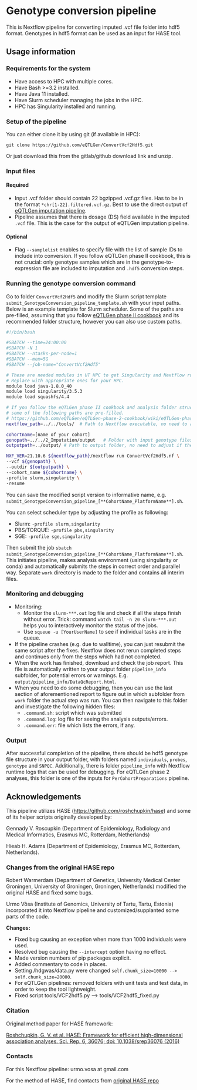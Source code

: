 # Genotype conversion pipeline

This is Nextflow pipeline for converting imputed .vcf file folder into hdf5 format. Genotypes in hdf5 format can be used as an input for HASE tool.

## Usage information

### Requirements for the system

- Have access to HPC with multiple cores.
- Have Bash >=3.2 installed.
- Have Java 11 installed.
- Have Slurm scheduler managing the jobs in the HPC.
- HPC has Singularity installed and running.

### Setup of the pipeline

You can either clone it by using git (if available in HPC):

`git clone https://github.com/eQTLGen/ConvertVcf2Hdf5.git`

Or just download this from the gitlab/github download link and unzip.

### Input files

#### Required

- Input .vcf folder should contain 22 bgzipped .vcf.gz files. Has to be in the format `*chr[1-22].filtered.vcf.gz`. Best to use the direct output of [eQTLGen imputation pipeline](TBA).
- Pipeline assumes that there is dosage (DS) field available in the imputed `.vcf` file. This is the case for the output of eQTLGen imputation pipeline.

#### Optional

- Flag `--samplelist` enables to specify file with the list of sample IDs to include into conversion. If you follow eQTLGen phase II cookbook, this is not crucial: only genotype samples which are in the genotype-to-expression file are included to imputation and `.hdf5` conversion steps. 

### Running the genotype conversion command

Go to folder `ConvertVcf2Hdf5` and modify the Slurm script template `submit_GenotypeConversion_pipeline_template.sh` with your input paths. Below is an example template for Slurm scheduler. Some of the paths are pre-filled, assuming that you follow [eQTLGen phase II cookbook](https://github.com/eQTLGen/eQTLGen-phase-2-cookbook/wiki/eQTLGen-phase-II-cookbook) and its recommended folder structure, however you can also use custom paths.
```bash
#!/bin/bash

#SBATCH --time=24:00:00
#SBATCH -N 1
#SBATCH --ntasks-per-node=1
#SBATCH --mem=5G
#SBATCH --job-name="ConvertVcf2Hdf5"

# These are needed modules in UT HPC to get Singularity and Nextflow running.
# Replace with appropriate ones for your HPC.
module load java-1.8.0_40
module load singularity/3.5.3
module load squashfs/4.4

# If you follow the eQTLGen phase II cookbook and analysis folder structure,
# some of the following paths are pre-filled.
# https://github.com/eQTLGen/eQTLGen-phase-2-cookbook/wiki/eQTLGen-phase-II-cookbook
nextflow_path=../../tools/  # Path to Nextflow executable, no need to adjust if folder structure is same as recommended in cookbook.

cohortname=[name of your cohort]
genopath=../../2_Imputation/output   # Folder with input genotype files in .vcf.gz format
outputpath=../output/ # Path to output folder, no need to adjust if the folder structure is same as recommended in cookbook.

NXF_VER=21.10.6 ${nextflow_path}/nextflow run ConvertVcf2Hdf5.nf \
--vcf ${genopath} \
--outdir ${outputpath} \
--cohort_name ${cohortname} \
-profile slurm,singularity \
-resume
```

You can save the modified script version to informative name, e.g. `submit_GenotypeConversion_pipeline_[**CohortName_PlatformName**].sh`.

You can select scheduler type by adjusting the profile as following:

- Slurm: `-profile slurm,singularity`
- PBS/TORQUE: `-profile pbs,singularity`
- SGE: `-profile sge,singularity`

Then submit the job `sbatch submit_GenotypeConversion_pipeline_[**CohortName_PlatformName**].sh`. This initiates pipeline, makes analysis environment (using singularity or conda) and automatically submits the steps in correct order and parallel way. Separate `work` directory is made to the folder and contains all interim files.

### Monitoring and debugging

- Monitoring:
  - Monitor the `slurm-***.out` log file and check if all the steps finish without error. Trick: command `watch tail -n 20 slurm-***.out` helps you to interactively monitor the status of the jobs.
  - Use `squeue -u [YourUserName]` to see if individual tasks are in the queue.
- If the pipeline crashes (e.g. due to walltime), you can just resubmit the same script after the fixes. Nextflow does not rerun completed steps and continues only from the steps which had not completed.
- When the work has finished, download and check the job report. This file  is automatically written to your output folder `pipeline_info` subfolder, for potential errors or warnings. E.g. `output/pipeline_info/DataQcReport.html`.
- When you need to do some debugging, then you can use the last section of aforementioned report to figure out in which subfolder from `work` folder the actual step was run. You can then navigate to this folder and investigate the following hidden files:
  - `.command.sh`: script which was submitted
  - `.command.log`: log file for seeing the analysis outputs/errors.
  - `.command.err`: file which lists the errors, if any.
  

### Output

After successful completion of the pipeline, there should be hdf5 genotype file structure in your output folder, with folders named `individuals`, `probes`, `genotype` and `SNPQC`. Additionally, there is folder `pipeline_info` with Nextflow runtime logs that can be used for debugging. For eQTLGen phase 2 analyses, this folder is one of the inputs for `PerCohortPreparations` pipeline.

## Acknowledgements

This pipeline utilizes HASE (https://github.com/roshchupkin/hase) and some of its helper scripts originally developed by:

Gennady V. Roscupkin (Department of Epidemiology, Radiology and Medical Informatics, Erasmus MC, Rotterdam, Netherlands) 

Hieab H. Adams (Department of Epidemiology, Erasmus MC, Rotterdam, Netherlands). 

### Changes from the original HASE repo

Robert Warmerdam (Department of Genetics, University Medical Center Groningen, University of Groningen, Groningen, Netherlands) modified the original HASE and fixed some bugs.

Urmo Võsa (Institute of Genomics, University of Tartu, Tartu, Estonia) incorporated it into Nextflow pipeline and customized/supplanted some parts of the code.

**Changes:**

- Fixed bug causing an exception when more than 1000 individuals were used.
- Resolved bug causing the `--intercept` option having no effect.
- Made version numbers of pip packages explicit.
- Added commentary to code in places.
- Setting /hdgwas/data.py were changed `self.chunk_size=10000 --> self.chunk_size=20000`.
- For eQTLGen pipelines: removed folders with unit tests and test data, in order to keep the tool lightweight.
- Fixed script tools/VCF2hdf5.py --> tools/VCF2hdf5_fixed.py

### Citation

Original method paper for HASE framework:

[Roshchupkin, G. V. et al. HASE: Framework for efficient high-dimensional association analyses. Sci. Rep. 6, 36076; doi: 10.1038/srep36076 (2016)](https://www.nature.com/articles/srep36076)

### Contacts

For this Nextflow pipeline: urmo.vosa at gmail.com

For the method of HASE, find contacts from [original HASE repo](https://github.com/roshchupkin/hase)
